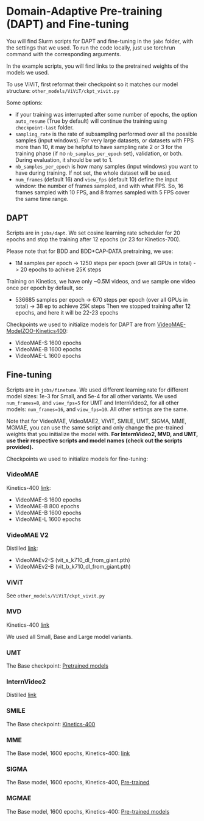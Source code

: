 # Domain-Adaptive Pre-training (DAPT) and Fine-tuning

You will find Slurm scripts for DAPT and fine-tuning in the `jobs` folder, with the settings that we used. 
To run the code locally, just use torchrun command with the corresponding arguments.

In the example scripts, you will find links to the pretrained weights of the models we used.

To use ViViT, first reformat their checkpoint so it matches our model structure: `other_models/ViViT/ckpt_vivit.py`

Some options:

- if your training was interrupted after some number of epochs, the option `auto_resume` (True by default) will continue the training using `checkpoint-last` folder.
- `sampling_rate` is the rate of subsampling performed over all the possible samples (input windows). For very large datasets, or datasets with FPS more than 10, it may be helpful to have sampling rate 2 or 3 for the training phase (if no `nb_samples_per_epoch` set), validation, or both. During evaluation, it should be set to 1.
- `nb_samples_per_epoch` is how many samples (input windows) you want to have during training. If not set, the whole dataset will be used.
- `num_frames` (default 16) and `view_fps` (default 10) define the input window: the number of frames sampled, and with what FPS. So, 16 frames sampled with 10 FPS, and 8 frames sampled with 5 FPS cover the same time range.

## DAPT

Scripts are in `jobs/dapt`. We set cosine learning rate scheduler for 20 epochs and stop the training after 12 epochs (or 23 for Kinetics-700). 

Please note that for BDD and BDD+CAP-DATA pretraining, we use: 
  - 1M samples per epoch    -> 1250 steps per epoch (over all GPUs in total) -> 20 epochs to achieve 25K steps

Training on Kinetics, we have only ~0.5M videos, and we sample one video once per epoch by default, so:
  - 536685 samples per epoch -> 670 steps per epoch (over all GPUs in total) -> 38 ep to achieve 25K steps
Then we stopped training after 12 epochs, and here it will be 22-23 epochs

Checkpoints we used to initialize models for DAPT are from [VideoMAE-ModelZOO-Kinetics400](https://github.com/MCG-NJU/VideoMAE/blob/main/MODEL_ZOO.md#kinetics-400):
- VideoMAE-S 1600 epochs
- VideoMAE-B 1600 epochs
- VideoMAE-L 1600 epochs

## Fine-tuning

Scripts are in `jobs/finetune`.
We used different learning rate for different model sizes: 1e-3 for Small, and 5e-4 for all other variants. We used `num_frames=8`, and `view_fps=5` for UMT and InternVideo2, for all other models: `num_frames=16`, and `view_fps=10`. All other settings are the same. 

Note that for VideoMAE, VideoMAE2, ViViT, SMILE, UMT, SIGMA, MME, MGMAE, you can use the same script and only change the pre-trained weights that you initialize the model with. 
**For InternVideo2, MVD, and UMT, use their respective scripts and model names (check out the scripts provided).**

Checkpoints we used to initialize models for fine-tuning:

### VideoMAE 
Kinetics-400 [link](https://github.com/MCG-NJU/VideoMAE/blob/main/MODEL_ZOO.md#kinetics-400):
- VideoMAE-S 1600 epochs
- VideoMAE-B 800 epochs
- VideoMAE-B 1600 epochs
- VideoMAE-L 1600 epochs

### VideoMAE V2 
Distilled [link](https://github.com/OpenGVLab/VideoMAEv2/blob/master/docs/MODEL_ZOO.md#distillation):
- VideoMAEv2-S (vit_s_k710_dl_from_giant.pth)
- VideoMAEv2-B (vit_b_k710_dl_from_giant.pth)

### ViViT
See `other_models/ViViT/ckpt_vivit.py`

### MVD

Kinetics-400 [link](https://github.com/ruiwang2021/mvd/blob/main/MODEL_ZOO.md#kinetics-400)

We used all Small, Base and Large model variants.

### UMT

The Base checkpoint: [Pretrained models](https://github.com/OpenGVLab/unmasked_teacher/blob/main/single_modality/MODEL_ZOO.md#pretraining)

### InternVideo2

Distilled [link](https://github.com/OpenGVLab/unmasked_teacher/blob/main/single_modality/MODEL_ZOO.md#pretraining)

### SMILE

The Base checkpoint: [Kinetics-400 ](https://github.com/fmthoker/SMILE?tab=readme-ov-file#-kinetics-400)

### MME

The Base model, 1600 epochs, Kinetics-400: [link](https://github.com/XinyuSun/MME?tab=readme-ov-file#pre-trained-weight)

### SIGMA

The Base model, 1600 epochs, Kinetics-400, [Pre-trained](https://github.com/QUVA-Lab/SIGMA/blob/gh-pages/MODEL_ZOO.md#kinetics-400)

### MGMAE

The Base model, 1600 epochs, Kinetics-400: [Pre-trained models](https://github.com/MCG-NJU/MGMAE/blob/main/docs/MODEL_ZOO.md#pre-train)


